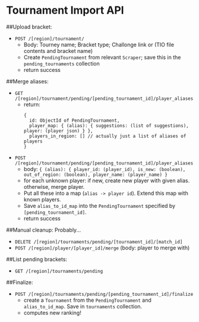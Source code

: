 # Tournament Import API

##Upload bracket: 
 - `POST /[region]/tournament/`
    - Body: Tourney name; Bracket type; Challonge link or (TIO file contents and bracket name)
    - Create `PendingTournament` from relevant `Scraper`; save this in the `pending_tournaments` collection
    - return success

##Merge aliases:
 - `GET /[region]/tournament/pending/[pending_tournament_id]/player_aliases`
    - return: 
        ```
        {
          id: ObjectId of PendingTournament,
          player_map: { (alias): { suggestions: (list of suggestions), player: (player json) } },
          players_in_region: [] // actually just a list of aliases of players
        }
        ```
 - `POST /[region]/tournament/pending/[pending_tournament_id]/player_aliases`
    - body: `{ (alias): { player_id: (player_id), is_new: (boolean), out_of_region: (boolean), player_name: (player_name) }`
    - for each unknown player: if new, create new player with given alias. otherwise, merge player.
    - Put all these into a map (`alias -> player id`). Extend this map with known players.
    - Save `alias_to_id_map` into the `PendingTournament` specified by `[pending_tournament_id]`.
    - return success

##Manual cleanup: 
Probably...
  - `DELETE /[region]/tournaments/pending/[tournament_id]/[match_id]`
  - `POST /[region]/player/[player_id]/merge` (body: player to merge with)

##List pending brackets:
 - `GET /[region]/tournaments/pending`

##Finalize:
 - `POST /[region]/tournaments/pending/[pending_tournament_id]/finalize`
    - create a `Tournament` from the `PendingTournament` and `alias_to_id_map`. Save in `tournaments` collection.
    - computes new ranking!
